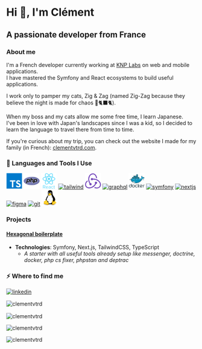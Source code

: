 <h1>Hi 👋, I'm Clément</h1>
<h2>A passionate developer from France </h2>

<h3>About me</h3>

I'm a French developer currently working at [KNP Labs](https://knplabs.com) on web and mobile applications.  
I have mastered the Symfony and React ecosystems to build useful applications.  

I work only to pamper my cats, Zig & Zag (named Zig-Zag because they believe the night is made for chaos 🌃🐈‍⬛🐈).  

When my boss and my cats allow me some free time, I learn Japanese.  
I've been in love with Japan's landscapes since I was a kid, so I decided to learn the language to travel there from time to time.

If you're curious about my trip, you can check out the website I made for my family (in French): [clementvtrd.com](https://clementvtrd.com).

<h3>🚀 Languages and Tools I Use</h3>

<p><a target="_blank" href="https://raw.githubusercontent.com/devicons/devicon/master/icons/typescript/typescript-original.svg" style="display: inline-block;"><img src="https://raw.githubusercontent.com/devicons/devicon/master/icons/typescript/typescript-original.svg" alt="typescript" width="42" height="42" /></a>
<a target="_blank" href="https://raw.githubusercontent.com/devicons/devicon/master/icons/php/php-original.svg" style="display: inline-block;"><img src="https://raw.githubusercontent.com/devicons/devicon/master/icons/php/php-original.svg" alt="php" width="42" height="42" /></a>
<a target="_blank" href="https://raw.githubusercontent.com/devicons/devicon/master/icons/react/react-original-wordmark.svg" style="display: inline-block;"><img src="https://raw.githubusercontent.com/devicons/devicon/master/icons/react/react-original-wordmark.svg" alt="react" width="42" height="42" /></a>
<a target="_blank" href="https://www.vectorlogo.zone/logos/tailwindcss/tailwindcss-icon.svg" style="display: inline-block;"><img src="https://www.vectorlogo.zone/logos/tailwindcss/tailwindcss-icon.svg" alt="tailwind" width="42" height="42" /></a>
<a target="_blank" href="https://raw.githubusercontent.com/devicons/devicon/master/icons/redux/redux-original.svg" style="display: inline-block;"><img src="https://raw.githubusercontent.com/devicons/devicon/master/icons/redux/redux-original.svg" alt="redux" width="42" height="42" /></a>
<a target="_blank" href="https://www.vectorlogo.zone/logos/graphql/graphql-icon.svg" style="display: inline-block;"><img src="https://www.vectorlogo.zone/logos/graphql/graphql-icon.svg" alt="graphql" width="42" height="42" /></a>
<a target="_blank" href="https://raw.githubusercontent.com/devicons/devicon/master/icons/docker/docker-original-wordmark.svg" style="display: inline-block;"><img src="https://raw.githubusercontent.com/devicons/devicon/master/icons/docker/docker-original-wordmark.svg" alt="docker" width="42" height="42" /></a>
<a target="_blank" href="https://symfony.com/logos/symfony_black_03.svg" style="display: inline-block;"><img src="https://symfony.com/logos/symfony_black_03.svg" alt="symfony" width="42" height="42" /></a>
<a target="_blank" href="https://cdn.worldvectorlogo.com/logos/nextjs-2.svg" style="display: inline-block;"><img src="https://cdn.worldvectorlogo.com/logos/nextjs-2.svg" alt="nextjs" width="42" height="42" /></a>
<a target="_blank" href="https://www.vectorlogo.zone/logos/figma/figma-icon.svg" style="display: inline-block;"><img src="https://www.vectorlogo.zone/logos/figma/figma-icon.svg" alt="figma" width="42" height="42" /></a>
<a target="_blank" href="https://www.vectorlogo.zone/logos/git-scm/git-scm-icon.svg" style="display: inline-block;"><img src="https://www.vectorlogo.zone/logos/git-scm/git-scm-icon.svg" alt="git" width="42" height="42" /></a>
<a target="_blank" href="https://raw.githubusercontent.com/devicons/devicon/master/icons/linux/linux-original.svg" style="display: inline-block;"><img src="https://raw.githubusercontent.com/devicons/devicon/master/icons/linux/linux-original.svg" alt="linux" width="42" height="42" /></a></p>


### Projects

#### [Hexagonal boilerplate](#)
- **Technologies**: Symfony, Next.js, TailwindCSS, TypeScript
    - _A starter with all useful tools already setup like messenger, doctrine, docker, php cs fixer, phpstan and deptrac_

<h3>⚡️ Where to find me</h3>
<p><a target="_blank" href="https://www.linkedin.com/in/clementvtrd" style="display: inline-block;"><img src="https://img.shields.io/badge/linkedin-logo?style=for-the-badge&logo=linkedin&logoColor=white&color=%230a77b6" alt="linkedin" /></a></p>
<p><img align="center" src="https://github-readme-stats.vercel.app/api?username=clementvtrd&show_icons=true&locale=en" alt="clementvtrd" /></p>
<p><img align="center" src="https://github-readme-streak-stats.herokuapp.com/?user=clementvtrd&" alt="clementvtrd" /></p>
<p><img src="https://github-readme-stats.vercel.app/api/top-langs?username=clementvtrd&show_icons=true&locale=en&layout=compact" alt="clementvtrd" /></p>
<p><img src="https://github-profile-trophy.vercel.app/?username=clementvtrd" alt="clementvtrd" /></p>
